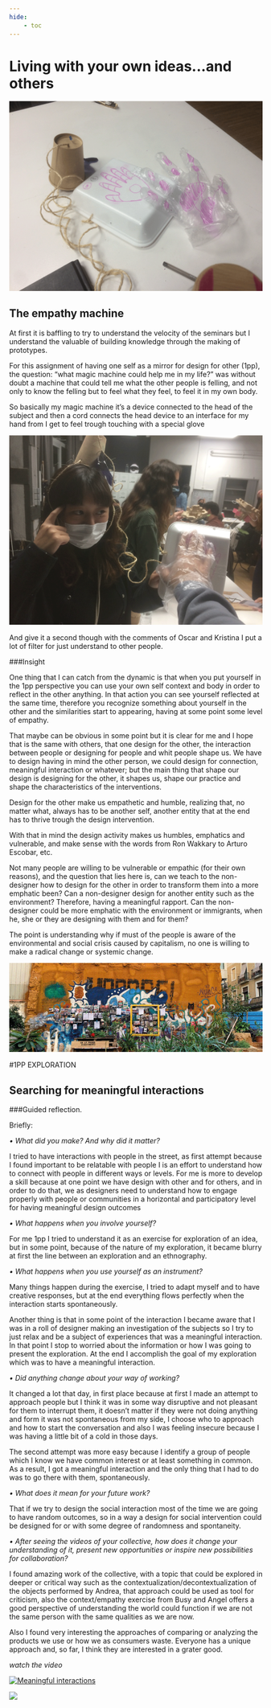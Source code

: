 ```yaml
---
hide:
    - toc
---
```


# Living with your own ideas...and others

![](../images/magic-machine-1.png)
## The empathy machine

At first it is baffling to try to understand the velocity of the seminars but I understand the valuable of building knowledge through the making of prototypes.

For this assignment of having one self as a mirror for design for other (1pp), the question: “what magic machine could help me in my life?” was without doubt a machine that could tell me what the other people is felling, and not only to know the felling but to feel what they feel, to feel it in my own body.

So basically my magic machine it’s a device connected to the head of the subject and then a cord connects the head device to an interface for my hand from I get to feel trough touching with a special glove

![](../images/magic-machine-2.png)


And give it a second though with the comments of Oscar and Kristina I put a lot of filter for just understand to other people.


###Insight

One thing that I can catch from the dynamic is that when you put yourself in the 1pp perspective you can use your own self context and body in order to reflect in the other anything.  In that action you can see yourself reflected at the same time, therefore you recognize something about yourself in the other and the similarities start to appearing, having at some point some level of empathy.

That maybe can be obvious in some point but it is clear for me and I hope that is the same with others, that one design for the other, the interaction between people or designing for people and whit people shape us. We have to design having in mind the other person, we could design for connection, meaningful interaction or whatever; but the main thing that shape our design is designing for the other, it shapes us, shape our practice and shape the characteristics of the interventions.

Design for the other make us empathetic and humble, realizing that, no matter what, always has to be another self, another entity that at the end has to thrive trough the design intervention.

With that in mind the design activity makes us humbles, emphatics and vulnerable, and make sense with the words from Ron Wakkary to Arturo Escobar, etc.

Not many people are willing to be vulnerable or empathic (for their own reasons), and the question that lies here is, can we teach to the non-designer how to design for the other in order to transform them into a more emphatic been? Can a non-designer design for another entity such as the environment? Therefore, having a meaningful rapport.
Can the non-designer could be more emphatic with the environment or immigrants, when he, she or they are designing with them and for them?

The point is understanding why if must of the people is aware of the environmental and social crisis caused by capitalism, no one is willing to make a radical change or systemic change.

![](../images/1pp_1.png)


#1PP EXPLORATION

## Searching for meaningful interactions

###Guided reflection.

Briefly:

*• What did you make? And why did it matter?*

I tried to have interactions with people in the street, as first attempt because I found important to be relatable with people I is an effort to understand how to connect with people in different ways or levels. For me is more to develop a skill because at one point we have design with other and for others, and in order to do that, we as designers need to understand how to engage properly with people or communities in a horizontal and participatory level for having meaningful design outcomes

*• What happens when you involve yourself?*

For me 1pp I tried to understand it as an exercise for exploration of an idea, but in some point, because of the nature of my exploration, it became blurry at first the line between an exploration and an ethnography.

*• What happens when you use yourself as an instrument?*

Many things happen during the exercise, I tried to adapt myself and to have creative responses, but at the end everything flows perfectly when the interaction starts spontaneously.

Another thing is that in some point of the interaction I became aware that I was in a roll of designer making an investigation of the subjects so I try to just relax and be a subject of experiences that was a meaningful interaction. In that point I stop to worried about the information or how I was going to present the exploration. At the end I accomplish the goal of my exploration which was to have a meaningful interaction.

*• Did anything change about your way of working?*

It changed a lot that day, in first place because at first I made an attempt to approach people but I think it was in some way disruptive and not pleasant for them to interrupt them, it doesn’t matter if they were not doing anything and form it was not spontaneous from my side, I choose who to approach and how to start the conversation and also I was feeling insecure because I was having a little bit of a cold in those days.

The second attempt was more easy because I identify a group of people which I know we have common interest or at least something in common. As a result, I got a meaningful interaction and the only thing that I had to do was to go there with them, spontaneously.

*• What does it mean for your future work?*

That if we try to design the social interaction most of the time we are going to have random outcomes, so in a way a design for social intervention could be designed for or with some degree of randomness and spontaneity.

*• After seeing the videos of your collective, how does it change your understanding of it, present new opportunities or inspire new possibilities for collaboration?*

I found amazing work of the collective, with a topic that could be explored in deeper or critical way such as the contextualization/decontextualization of the objects performed by Andrea, that approach could be used as tool for criticism, also the context/empathy exercise from Busy and Angel offers a good perspective of understanding the world could function if we are not the same person with the same qualities as we are now.

Also I found very interesting the approaches of comparing or analyzing the products we use or how we as consumers waste. Everyone has a unique approach and, so far, I think they are interested in a grater good.

*watch the video*

[![Meaningful interactions](https://res.cloudinary.com/marcomontalbano/image/upload/v1636372153/video_to_markdown/images/youtube--FwcUjw-nsCc-c05b58ac6eb4c4700831b2b3070cd403.jpg)](https://youtu.be/FwcUjw-nsCc "Meaningful interactions")

![](https://youtu.be/FwcUjw-nsCc)
